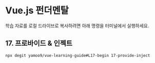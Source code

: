 # Vue.js 펀더멘탈

학습 자료를 로컬 드라이브로 복사하려면 아래 명령을 터미널에서 실행하세요.

## 17. 프로바이드 & 인젝트

```sh
npx degit yamoo9/vue-learning-guide#L17-begin 17-provide-inject
```